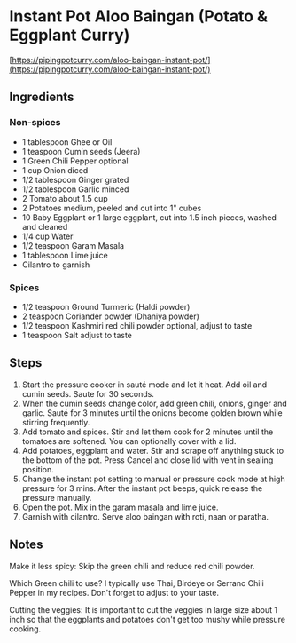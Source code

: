 # Instant Pot Aloo Baingan (Potato & Eggplant Curry)
[https://pipingpotcurry.com/aloo-baingan-instant-pot/](https://pipingpotcurry.com/aloo-baingan-instant-pot/)

## Ingredients

### Non-spices
- 1 tablespoon Ghee or Oil
- 1 teaspoon Cumin seeds (Jeera)
- 1 Green Chili Pepper optional
- 1 cup Onion diced
- 1/2 tablespoon Ginger grated
- 1/2 tablespoon Garlic minced
- 2 Tomato about 1.5 cup
- 2 Potatoes medium, peeled and cut into 1" cubes
- 10 Baby Eggplant or 1 large eggplant, cut into 1.5 inch pieces, washed and cleaned
- 1/4 cup Water
- 1/2 teaspoon Garam Masala
- 1 tablespoon Lime juice
- Cilantro to garnish

### Spices

- 1/2 teaspoon Ground Turmeric (Haldi powder)
- 2 teaspoon Coriander powder (Dhaniya powder)
- 1/2 teaspoon Kashmiri red chili powder optional, adjust to taste
- 1 teaspoon Salt adjust to taste

## Steps

1. Start the pressure cooker in sauté mode and let it heat. Add oil and cumin seeds. Saute for 30 seconds.
2. When the cumin seeds change color, add green chili, onions, ginger and garlic. Sauté for 3 minutes until the onions become golden brown while stirring frequently.
3. Add tomato and spices. Stir and let them cook for 2 minutes until the tomatoes are softened. You can optionally cover with a lid.
4. Add potatoes, eggplant and water. Stir and scrape off anything stuck to the bottom of the pot. Press Cancel and close lid with vent in sealing position.
5. Change the instant pot setting to manual or pressure cook mode at high pressure for 3 mins. After the instant pot beeps, quick release the pressure manually.
6. Open the pot. Mix in the garam masala and lime juice.
7. Garnish with cilantro. Serve aloo baingan with roti, naan or paratha.

## Notes

Make it less spicy: Skip the green chili and reduce red chili powder.

Which Green chili to use? I typically use Thai, Birdeye or Serrano Chili Pepper in my recipes. Don't forget to adjust to your taste.

Cutting the veggies: It is important to cut the veggies in large size about 1 inch so that the eggplants and potatoes don't get too mushy while pressure cooking.

